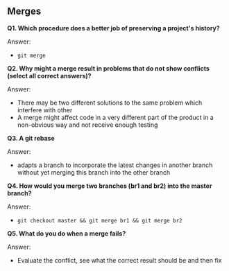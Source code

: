 ## Merges


**Q1. Which procedure does a better job of preserving a project's history?**

Answer:
* `git merge`

**Q2. Why might a merge result in problems that do not show conflicts (select all correct answers)?**

Answer:
* There may be two different solutions to the same problem which interfere with other
* A merge might affect code in a very different part of the product in a non-obvious way and not receive enough testing

**Q3. A git rebase**

Answer:
* adapts a branch to incorporate the latest changes in another branch without yet merging this branch into the other branch

**Q4. How would you merge two branches (br1 and br2) into the master branch?**

Answer:
* `git checkout master && git merge br1 && git merge br2`

**Q5. What do you do when a merge fails?**

Answer:
* Evaluate the conflict, see what the correct result should be and then fix
